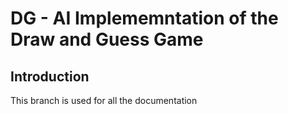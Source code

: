 # DG - AI Implememntation of the Draw and Guess Game

## Introduction
This branch is used for all the documentation

